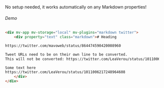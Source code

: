 No setup needed, it works automatically on any Markdown properties!

###### Demo

```html
<div mv-app mv-storage="local" mv-plugins="markdown twitter">
	<div property="text" class="markdown"># Heading

https://twitter.com/mavoweb/status/864474590420008960

Tweet URLs need to be on their own line to be converted.
This will not be converted: https://twitter.com/LeaVerou/status/1011006218712834050

Some text here
https://twitter.com/LeaVerou/status/1011006217248964608
	</div>
</div>
```
